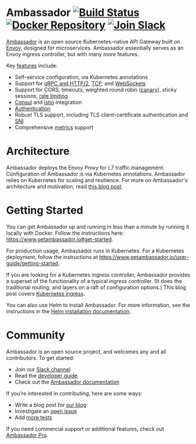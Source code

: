 Ambassador [![Build Status](https://travis-ci.org/datawire/ambassador.png?branch=master)](https://travis-ci.org/datawire/ambassador) [![Docker Repository](https://quay.io/repository/datawire/ambassador/status "Docker Repository")](https://quay.io/repository/datawire/ambassador) [![Join Slack](https://img.shields.io/badge/slack-join-orange.svg)](https://d6e.co/slack)
==========

[Ambassador](https://www.getambassador.io) is an open source Kubernetes-native API Gateway built on [Envoy](https://www.envoyproxy.io), designed for microservices. Ambassador essentially serves as an Envoy ingress controller, but with many more features.

Key [features](https://www.getambassador.io/features) include:

* Self-service configuration, via Kubernetes annotations
* Support for [gRPC and HTTP/2](https://www.getambassador.io/user-guide/grpc), [TCP](https://www.getambassador.io/reference/tcpmappings), and [WebSockets](https://www.getambassador.io/user-guide/websockets-ambassador)
* Support for CORS, timeouts, weighted round robin ([canary](https://www.getambassador.io/reference/canary)), sticky sessions, [rate limiting](https://www.getambassador.io/reference/services/rate-limit-service)
* [Consul](https://www.getambassador.io/user-guide/consul) and [Istio](https://www.getambassador.io/user-guide/with-istio) integration
* [Authentication](https://www.getambassador.io/reference/services/auth-service)
* Robust TLS support, including TLS client-certificate authentication and [SNI](https://www.getambassador.io/user-guide/sni)
* Comprehensive [metrics](https://www.getambassador.io/reference/statistics) support

Architecture
============

Ambassador deploys the Envoy Proxy for L7 traffic management. Configuration of Ambassador is via Kubernetes annotations. Ambassador relies on Kubernetes for scaling and resilience. For more on Ambassador's architecture and motivation, read [this blog post](https://blog.getambassador.io/building-ambassador-an-open-source-api-gateway-on-kubernetes-and-envoy-ed01ed520844).

Getting Started
===============

You can get Ambassador up and running in less than a minute by running it locally with Docker. Follow the instructions here: https://www.getambassador.io#get-started.

For production usage, Ambassador runs in Kubernetes. For a Kubernetes deployment, follow the instructions at https://www.getambassador.io/user-guide/getting-started.

If you are looking for a Kubernetes ingress controller, Ambassador provides a superset of the functionality of a typical ingress controller. (It does the traditional routing, and layers on a raft of configuration options.) This blog post covers [Kubernetes ingress](https://blog.getambassador.io/kubernetes-ingress-nodeport-load-balancers-and-ingress-controllers-6e29f1c44f2d).

You can also use Helm to install Ambassador. For more information, see the instructions in the [Helm installation documentation](https://www.getambassador.io/user-guide/helm).

Community
=========

Ambassador is an open source project, and welcomes any and all contributors. To get started:

* Join our [Slack channel](https://d6e.co/slack)
* Read the [developer guide](BUILDING.md)
* Check out the [Ambassador documentation](https://www.getambassador.io/about/why-ambassador)

If you're interested in contributing, here are some ways:

* Write a blog post for [our blog](https://blog.getambassador.io)
* Investigate an [open issue](https://github.com/datawire/ambassador/issues)
* Add [more tests](https://github.com/datawire/ambassador/tree/master/ambassador/tests)

If you need commercial support or additional features, check out [Ambassador Pro](https://www.getambassador.io/pro/).
